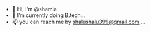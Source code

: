 - 👋 Hi, I’m @shamla
- 🌱 I’m currently doing B.tech...
- 📫 you can reach me by shalushalu399@gmail.com ...

<!---
shamlashalu/shamlashalu is a ✨ special ✨ repository because its `README.md` (this file) appears on your GitHub profile.
You can click the Preview link to take a look at your changes.
--->
